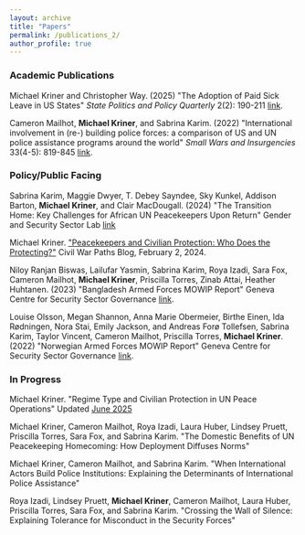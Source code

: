 ```yaml
---
layout: archive
title: "Papers"
permalink: /publications_2/
author_profile: true
---
```


### Academic Publications
Michael Kriner and Christopher Way. (2025) "The Adoption of Paid Sick Leave in US States" <i>State Politics and Policy Quarterly</i> 2(2): 190-211 [link](https://doi.org/10.1017/spq.2024.33).

Cameron Mailhot, **Michael Kriner**, and Sabrina Karim. (2022) "International involvement in (re-) building police forces: a comparison of US and UN police assistance programs around the world" <i>Small Wars and Insurgencies</i> 33(4-5): 819-845 [link](https://doi.org/10.1080/09592318.2022.2041367).


### Policy/Public Facing
Sabrina Karim, Maggie Dwyer, T. Debey Sayndee, Sky Kunkel, Addison Barton, **Michael Kriner**, and Clair MacDougall. (2024) "The Transition Home: Key Challenges for African UN Peacekeepers Upon Return" Gender and Security Sector Lab [link](https://www.sabrinamkarim.com/policy)

Michael Kriner. ["Peacekeepers and Civilian Protection: Who Does the Protecting?"](https://www.civilwarpaths.org/peacekeepers-and-civilian-protection-who-does-the-protecting/) Civil War Paths Blog, February 2, 2024. 

Niloy Ranjan Biswas, Lailufar Yasmin, Sabrina Karim, Roya Izadi, Sara Fox, Cameron Mailhot, **Michael Kriner**, Priscilla Torres, Zinab Attai, Heather Huhtanen. (2023) "Bangladesh Armed Forces MOWIP Report" Geneva Centre for Security Sector Governance [link](https://www.dcaf.ch/bangladesh-armed-forces-mowip-report).

Louise Olsson, Megan Shannon, Anna Marie Obermeier, Birthe Einen, Ida Rødningen, Nora Stai, Emily Jackson, and Andreas Forø Tollefsen, Sabrina Karim, Taylor Vincent, Cameron Mailhot, Priscilla Torres, **Michael Kriner**. (2022) "Norwegian Armed Forces MOWIP Report" Geneva Centre for Security Sector Governance [link](https://www.dcaf.ch/norwegian-armed-forces-mowip-report).


### In Progress
Michael Kriner. "Regime Type and Civilian Protection in UN Peace Operations" Updated [June 2025](/files/regime_civ_protection.pdf)

Michael Kriner, Cameron Mailhot, Roya Izadi, Laura Huber, Lindsey Pruett, Priscilla Torres, Sara Fox, and Sabrina Karim. "The Domestic Benefits of UN Peacekeeping Homecoming: How Deployment Diffuses Norms"

Michael Kriner, Cameron Mailhot, and Sabrina Karim. "When International Actors Build Police Institutions: Explaining the Determinants of International Police Assistance"

Roya Izadi, Lindsey Pruett, **Michael Kriner**, Cameron Mailhot, Laura Huber, Priscilla Torres, Sara Fox, and Sabrina Karim. "Crossing the Wall of Silence: Explaining Tolerance for Misconduct in the Security Forces"
